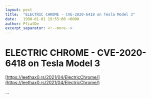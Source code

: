 ```yaml
---
layout: post
title:  "ELECTRIC CHROME - CVE-2020-6418 on Tesla Model 3"
date:   1990-01-01 19:55:00 +0000
author: PfiatDe
excerpt_separator: <!--more-->
---
```


# ELECTRIC CHROME - CVE-2020-6418 on Tesla Model 3

[https://leethax0.rs/2021/04/ElectricChrome/](https://leethax0.rs/2021/04/ElectricChrome/)

...
<!--more-->
